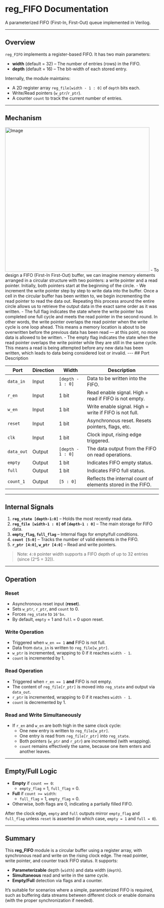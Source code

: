 # reg_FIFO Documentation

A parameterized FIFO (First-In, First-Out) queue implemented in Verilog.

---

## Overview

`reg_FIFO` implements a register-based FIFO. It has two main parameters:
- **width** (default = 32) – The number of entries (rows) in the FIFO.
- **depth** (default = 16) – The bit-width of each stored entry.

Internally, the module maintains:
- A 2D register array `reg_file[width - 1 : 0]` of `depth` bits each.
- Write/Read pointers (`w_ptr`/`r_ptr`).
- A counter `count` to track the current number of entries.

---
## Mechanism
<img width="473" alt="Image" src="https://github.com/user-attachments/assets/7176db3f-7203-4450-9e62-6b490d237edf" />
- To design a FIFO (First-In First-Out) buffer, we can imagine memory elements arranged in a circular structure with two pointers: a write pointer and a read pointer. Initially, both pointers start at the beginning of the circle.
- We increment the write pointer step by step to write data into the buffer. Once a cell in the circular buffer has been written to, we begin incrementing the read pointer to read the data out. Repeating this process around the entire circle allows us to retrieve the output data in the exact same order as it was written.
- The full flag indicates the state where the write pointer has completed one full cycle and meets the read pointer in the second round. In other words, the write pointer overlaps the read pointer when the write cycle is one loop ahead. This means a memory location is about to be overwritten before the previous data has been read — at this point, no more data is allowed to be written.
- The empty flag indicates the state when the read pointer overlaps the write pointer while they are still in the same cycle. This means a read is being attempted before any new data has been written, which leads to data being considered lost or invalid.
---
## Port Description

| **Port**     | **Direction** | **Width**                  | **Description**                                                            |
|--------------|---------------|----------------------------|----------------------------------------------------------------------------|
| `data_in`    | Input         | `[depth - 1 : 0]`         | Data to be written into the FIFO.                                         |
| `r_en`       | Input         | 1 bit                      | Read enable signal. High = read if FIFO is not empty.                     |
| `w_en`       | Input         | 1 bit                      | Write enable signal. High = write if FIFO is not full.                    |
| `reset`      | Input         | 1 bit                      | Asynchronous reset. Resets pointers, flags, etc.                          |
| `clk`        | Input         | 1 bit                      | Clock input, rising edge triggered.                                       |
| `data_out`   | Output        | `[depth - 1 : 0]`         | The data output from the FIFO on read operations.                         |
| `empty`      | Output        | 1 bit                      | Indicates FIFO empty status.                                              |
| `full`       | Output        | 1 bit                      | Indicates FIFO full status.                                               |
| `count_1`    | Output        | `[5 : 0]`                  | Reflects the internal count of elements stored in the FIFO.               |

---

## Internal Signals

1. **`reg_state [depth-1:0]`** – Holds the most recently read data.  
2. **`reg_file [width-1 : 0]` of `[depth-1 : 0]`** – The main storage for FIFO data.  
3. **`empty_flag`, `full_flag`** – Internal flags for empty/full conditions.  
4. **`count [5:0]`** – Tracks the number of valid elements in the FIFO.  
5. **`r_ptr [4:0]`, `w_ptr [4:0]`** – Read and write pointers.  

> Note: `4:0` pointer width supports a FIFO depth of up to 32 entries (since \(2^5 = 32\)).

---

## Operation

### Reset
- Asynchronous reset input (**reset**).
- Sets `w_ptr`, `r_ptr`, and `count` to 0.
- Forces `reg_state` to `16'bx`.
- By default, `empty` = 1 and `full` = 0 upon reset.

### Write Operation
- Triggered when `w_en == 1` **and** FIFO is not full.
- Data from `data_in` is written to `reg_file[w_ptr]`.
- `w_ptr` is incremented, wrapping to 0 if it reaches `width - 1`.
- `count` is incremented by 1.

### Read Operation
- Triggered when `r_en == 1` **and** FIFO is not empty.
- The content of `reg_file[r_ptr]` is moved into `reg_state` and output via `data_out`.
- `r_ptr` is incremented, wrapping to 0 if it reaches `width - 1`.
- `count` is decremented by 1.

### Read and Write Simultaneously
- If `r_en` and `w_en` are both high in the same clock cycle:
  - One new entry is written to `reg_file[w_ptr]`.
  - One entry is read from `reg_file[r_ptr]` into `reg_state`.
  - Both pointers (`w_ptr` and `r_ptr`) are incremented (with wrapping).
  - `count` remains effectively the same, because one item enters and another leaves.

---

## Empty/Full Logic

- **Empty** if `count == 0`:  
  - `empty_flag` = 1, `full_flag` = 0.  
- **Full** if `count >= width`:  
  - `full_flag` = 1, `empty_flag` = 0.  
- Otherwise, both flags are 0, indicating a partially filled FIFO.  

After the clock edge, `empty` and `full` outputs mirror `empty_flag` and `full_flag` unless `reset` is asserted (in which case, `empty = 1` and `full = 0`).

---

## Summary

This **reg_FIFO** module is a circular buffer using a register array, with synchronous read and write on the rising clock edge. The read pointer, write pointer, and counter track FIFO status. It supports:
- **Parameterizable** depth (`width`) and data width (`depth`).
- **Simultaneous** read and write in the same cycle.
- **Empty/Full** detection via flags and a counter.

It’s suitable for scenarios where a simple, parameterized FIFO is required, such as buffering data streams between different clock or enable domains (with the proper synchronization if needed).

